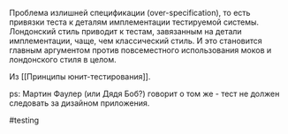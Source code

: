 Проблема излишней спецификации (over-specification), то есть привязки теста к деталям имплементации тестируемой системы. Лондонский стиль приводит к тестам, завязанным на детали имплементации, чаще, чем классический стиль. И это становится главным аргументом против повсеместного использования моков и лондонского стиля в целом.

Из [[Принципы юнит-тестирования]].

ps: Мартин Фаулер (или Дядя Боб?) говорит о том же - тест не должен следовать за дизайном приложения.

#testing